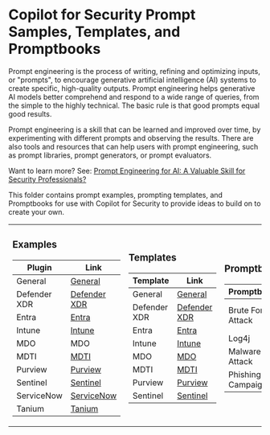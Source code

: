# Copilot for Security Prompt Samples, Templates, and Promptbooks

Prompt engineering is the process of writing, refining and optimizing inputs, or "prompts", to encourage generative artificial intelligence (AI) systems to create specific, high-quality outputs. Prompt engineering helps generative AI models better comprehend and respond to a wide range of queries, from the simple to the highly technical. The basic rule is that good prompts equal good results.

Prompt engineering is a skill that can be learned and improved over time, by experimenting with different prompts and observing the results. There are also tools and resources that can help users with prompt engineering, such as prompt libraries, prompt generators, or prompt evaluators.

Want to learn more? See: <a href="https://rodtrent.substack.com/p/prompt-engineering-for-ai-a-valuable">Prompt Engineering for AI: A Valuable Skill for Security Professionals?</a>

This folder contains prompt examples, prompting templates, and Promptbooks for use with Copilot for Security to provide ideas to build on to create your own.

<table>
<tr>
<td>

### Examples

| Plugin | Link |
| ------ | ---- |
| General | [General](https://github.com/rod-trent/Security-Copilot/blob/main/Prompts/Plugins/General.md) |
| Defender XDR | [Defender XDR](https://github.com/rod-trent/Security-Copilot/blob/main/Prompts/Plugins/DefenderXDR.md) |
| Entra | [Entra](https://github.com/rod-trent/Security-Copilot/blob/main/Prompts/Plugins/Entra.md) |
| Intune | [Intune](https://github.com/rod-trent/Security-Copilot/blob/main/Prompts/Plugins/Intune.md) |
| MDO | MDO |
| MDTI | [MDTI](https://github.com/rod-trent/Security-Copilot/blob/main/Prompts/Plugins/MDTI.md) |
| Purview | [Purview](https://github.com/rod-trent/Security-Copilot/blob/main/Prompts/Plugins/Purview.md) |
| Sentinel | [Sentinel](https://github.com/rod-trent/Security-Copilot/blob/main/Prompts/Plugins/Sentinel.md) |
| ServiceNow | [ServiceNow](https://github.com/rod-trent/Security-Copilot/blob/main/Prompts/Plugins/ServiceNow.md) |
| Tanium | [Tanium](https://github.com/rod-trent/Security-Copilot/blob/main/Prompts/Plugins/Tanium.md) |

</td>
<td>

### Templates

| Template | Link |
| -------- | ---- |
| General | [General](https://github.com/rod-trent/Security-Copilot/blob/main/Prompts/Templates/Prompt_Template_General_1.md) |
| Defender XDR | [Defender XDR](https://github.com/rod-trent/Security-Copilot/blob/main/Prompts/Templates/Prompt_Template_Defender_XDR_1.md) |
| Entra | [Entra](https://github.com/rod-trent/Security-Copilot/blob/main/Prompts/Templates/Prompt_Template_Entra_1.md) |
| Intune | [Intune](https://github.com/rod-trent/Security-Copilot/blob/main/Prompts/Templates/Prompt_Template_Intune_1.md) |
| MDO | [MDO](https://github.com/rod-trent/Security-Copilot/blob/main/Prompts/Templates/Prompt_Template_MDO_1.md) |
| MDTI | [MDTI](https://github.com/rod-trent/Security-Copilot/blob/main/Prompts/Templates/Prompt_Template_MDTI_1.md) |
| Purview | [Purview](https://github.com/rod-trent/Security-Copilot/blob/main/Prompts/Templates/Prompt_Template_Purview_1.md) |
| Sentinel | [Sentinel](https://github.com/rod-trent/Security-Copilot/blob/main/Prompts/Templates/Prompt_Template_Sentinel_1.md) |

</td>
<td>

### Promptbooks

| Promptbook | Link |
| -------- | ---- |
| Brute Force Attack | [Brute Force Attack](https://github.com/rod-trent/Security-Copilot/blob/main/Prompts/Promptbooks/Brute_Force_Attack.md) |  
| Log4j | [Log4j](https://github.com/rod-trent/Security-Copilot/blob/main/Prompts/Promptbooks/Log4j.md) |  
| Malware Attack | [Malware Attack](https://github.com/rod-trent/Security-Copilot/blob/main/Prompts/Promptbooks/Malware_Attack.md) |  
| Phishing Campaign | [Phishing Campaign](https://github.com/rod-trent/Security-Copilot/blob/main/Prompts/Promptbooks/Phishing_Campaign.md) |  

</td>
</tr>
</table>

